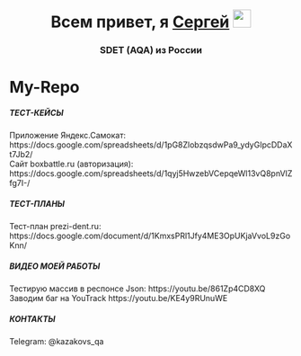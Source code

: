 <h1 align="center">Всем привет, я <a href="#" target="_blank">Сергей</a> 
<img src="https://github.com/blackcater/blackcater/raw/main/images/Hi.gif" height="32"/></h1>
<h3 align="center">SDET (AQA) из России </h3>


# My-Repo

<h5>ТЕСТ-КЕЙСЫ</h5>

<p>Приложение Яндекс.Самокат: https://docs.google.com/spreadsheets/d/1pG8ZlobzqsdwPa9_ydyGIpcDDaXt7Jb2/<br> 
Сайт boxbattle.ru (авторизация): https://docs.google.com/spreadsheets/d/1qyj5HwzebVCepqeWl13vQ8pnVIZfg7I-/</p>

<h5>ТЕСТ-ПЛАНЫ</h5>

<p>Тест-план prezi-dent.ru: https://docs.google.com/document/d/1KmxsPRl1Jfy4ME3OpUKjaVvoL9zGoKnn/ </p>

<h5>ВИДЕО МОЕЙ РАБОТЫ</h5>

<p>Тестирую массив в респонсе Json: https://youtu.be/861Zp4CD8XQ <br>
Заводим баг на YouTrack https://youtu.be/KE4y9RUnuWE <p>

<h5>КОНТАКТЫ</h5>
<p>Telegram: @kazakovs_qa<p>
